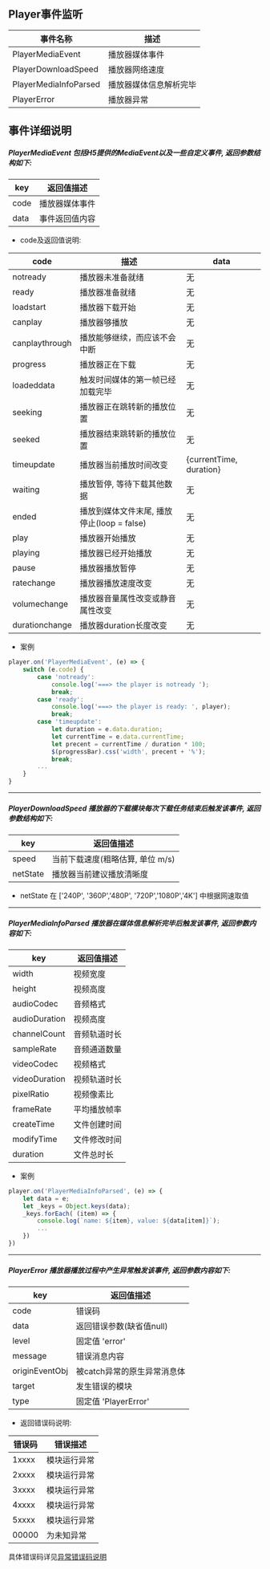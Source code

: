 ## Player事件监听

| 事件名称              | 描述                   |
|-----------------------|------------------------|
| PlayerMediaEvent      | 播放器媒体事件         |
| PlayerDownloadSpeed   | 播放器网络速度         |
| PlayerMediaInfoParsed | 播放器媒体信息解析完毕 |
| PlayerError           | 播放器异常             |

## 事件详细说明
##### PlayerMediaEvent 包括H5提供的MediaEvent以及一些自定义事件, 返回参数结构如下:

| key  | 返回值描述     |
|------|----------------|
| code | 播放器媒体事件 |
| data | 事件返回值内容 |

- code及返回值说明:

| code           | 描述                                       | data                    |
|----------------|--------------------------------------------|-------------------------|
| notready       | 播放器未准备就绪                           | 无                      |
| ready          | 播放器准备就绪                             | 无                      |
| loadstart      | 播放器下载开始                             | 无                      |
| canplay        | 播放器够播放                               | 无                      |
| canplaythrough | 播放能够继续，而应该不会中断               | 无                      |
| progress       | 播放器正在下载                             | 无                      |
| loadeddata     | 触发时间媒体的第一帧已经加载完毕           | 无                      |
| seeking        | 播放器正在跳转新的播放位置                 | 无                      |
| seeked         | 播放器结束跳转新的播放位置                 | 无                      |
| timeupdate     | 播放器当前播放时间改变                     | {currentTime, duration} |
| waiting        | 播放暂停, 等待下载其他数据                 | 无                      |
| ended          | 播放到媒体文件末尾, 播放停止(loop = false) | 无                      |
| play           | 播放器开始播放                             | 无                      |
| playing        | 播放器已经开始播放                         | 无                      |
| pause          | 播放器播放暂停                             | 无                      |
| ratechange     | 播放器播放速度改变                         | 无                      |
| volumechange   | 播放器音量属性改变或静音属性改变           | 无                      |
| durationchange | 播放器duration长度改变                     | 无                      |

- 案例
```javascript
player.on('PlayerMediaEvent', (e) => {
    switch (e.code) {
        case 'notready':
            console.log('===> the player is notready ');
            break;
        case 'ready':
            console.log('===> the player is ready: ', player);
            break;
        case 'timeupdate':
            let duration = e.data.duration;
            let currentTime = e.data.currentTime;
            let precent = currentTime / duration * 100;
            $(progressBar).css('width', precent + '%');
            break;
        ...
    }
}
```

---

##### PlayerDownloadSpeed 播放器的下载模块每次下载任务结束后触发该事件, 返回参数结构如下:

| key      | 返回值描述                       |
|----------|----------------------------------|
| speed    | 当前下载速度(粗略估算, 单位 m/s) |
| netState | 播放器当前建议播放清晰度         |

- netState 在 ['240P', '360P','480P', '720P','1080P','4K'] 中根据网速取值

---
##### PlayerMediaInfoParsed 播放器在媒体信息解析完毕后触发该事件, 返回参数内容如下:

| key           | 返回值描述   |
|---------------|--------------|
| width         | 视频宽度     |
| height        | 视频高度     |
| audioCodec    | 音频格式     |
| audioDuration | 视频高度     |
| channelCount  | 音频轨道时长 |
| sampleRate    | 音频通道数量 |
| videoCodec    | 视频格式     |
| videoDuration | 视频轨道时长 |
| pixelRatio    | 视频像素比   |
| frameRate     | 平均播放帧率 |
| createTime    | 文件创建时间 |
| modifyTime    | 文件修改时间 |
| duration      | 文件总时长   |

- 案例
```js
player.on('PlayerMediaInfoParsed', (e) => {
    let data = e;
    let _keys = Object.keys(data);
    _keys.forEach( (item) => {
        console.log(`name: ${item}, value: ${data[item]}`);
        ...
    })
})
```

---
##### PlayerError 播放器播放过程中产生异常触发该事件, 返回参数内容如下:

| key            | 返回值描述                  |
|----------------|-----------------------------|
| code           | 错误码                      |
| data           | 返回错误参数(缺省值null)    |
| level          | 固定值 'error'              |
| message        | 错误消息内容                |
| originEventObj | 被catch异常的原生异常消息体 |
| target         | 发生错误的模块              |
| type           | 固定值 'PlayerError'        |

- 返回错误码说明:

| 错误码 | 错误描述     |
|--------|--------------|
| 1xxxx  | 模块运行异常 |
| 2xxxx  | 模块运行异常 |
| 3xxxx  | 模块运行异常 |
| 4xxxx  | 模块运行异常 |
| 5xxxx  | 模块运行异常 |
| 00000  | 为未知异常   |

具体错误码详见[异常错误码说明]()